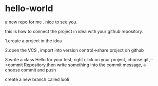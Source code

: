 # hello-world
a new repo for me . nice to see
 you.
 
 this is how to connect the project in 
 idea with your github repository.
 
 1.create a project in the idea
 
 2.open the VCS , import into
 version control->share project
 on github
 
 3.write a class Hello for your test,
 right click on your project,
 choose git, ->commit Repository,then
 write something into the commit message,->
 choose commit and push

create a new branch called luoli